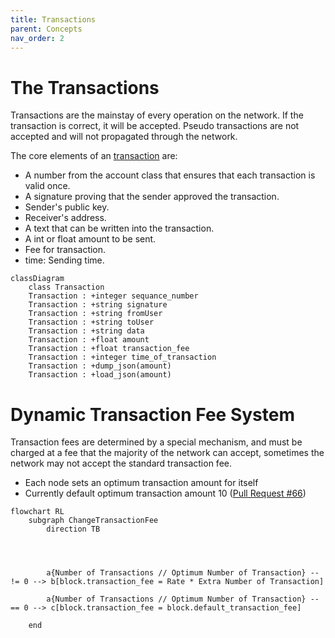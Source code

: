 ```yaml
---
title: Transactions
parent: Concepts
nav_order: 2
---
```


# The Transactions

Transactions are the mainstay of every operation on the network. If the transaction is correct, it will be accepted.
Pseudo transactions are not accepted and will not propagated through the network.

The core elements of an [transaction](https://github.com/Decentra-Network/Decentra-Network/blob/master/decentra_network/transactions/transaction.py#L13) are:

- A number from the account class that ensures that
  each transaction is valid once.
- A signature proving that the sender approved the transaction.
- Sender's public key.
- Receiver's address.
- A text that can be written into the transaction.
- A int or float amount to be sent.
- Fee for transaction.
- time: Sending time.

```mermaid
classDiagram
    class Transaction
    Transaction : +integer sequance_number
    Transaction : +string signature
    Transaction : +string fromUser
    Transaction : +string toUser
    Transaction : +string data        
    Transaction : +float amount        
    Transaction : +float transaction_fee        
    Transaction : +integer time_of_transaction                    
    Transaction : +dump_json(amount)
    Transaction : +load_json(amount)    

```


# Dynamic Transaction Fee System

Transaction fees are determined by a special mechanism, and must be charged at a fee that the majority of the network can accept, sometimes the network may not accept the standard transaction fee.

- Each node sets an optimum transaction amount for itself
- Currently default optimum transaction amount 10 ([Pull Request #66](https://github.com/Decentra-Network/Decentra-Network/commit/82e124919e8031fed1a784bf5ddb023febb8a587#diff-17332442b68875a6b66bd4989c8ed80c22ce1c836445aa7042145b0c0627cf30R62))

```mermaid
flowchart RL
    subgraph ChangeTransactionFee
        direction TB

 


        a{Number of Transactions // Optimum Number of Transaction} -- != 0 --> b[block.transaction_fee = Rate * Extra Number of Transaction]

        a{Number of Transactions // Optimum Number of Transaction} -- == 0 --> c[block.transaction_fee = block.default_transaction_fee]

    end

```
